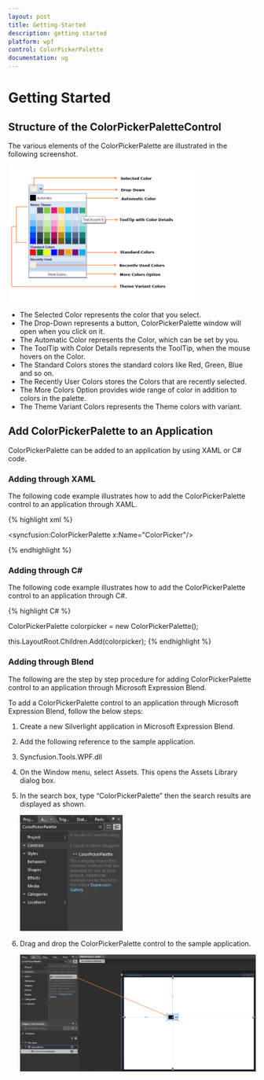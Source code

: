 ```yaml
---
layout: post
title: Getting-Started
description: getting started
platform: wpf
control: ColorPickerPalette
documentation: ug
---
```


# Getting Started

## Structure of the ColorPickerPaletteControl

The various elements of the ColorPickerPalette are illustrated in the following screenshot.

![](Getting-Started_images/Getting-Started_img1.png)



* The Selected Color represents the color that you select.
* The Drop-Down represents a button, ColorPickerPalette window will open when you click on it.
* The Automatic Color represents the Color, which can be set by you.
* The ToolTip with Color Details represents the ToolTip, when the mouse hovers on the Color.
* The Standard Colors stores the standard colors like Red, Green, Blue and so on.
* The Recently User Colors stores the Colors that are recently selected.
* The More Colors Option provides wide range of color in addition to colors in the palette.
* The Theme Variant Colors represents the Theme colors with variant.

## Add ColorPickerPalette to an Application


ColorPickerPalette can be added to an application by using XAML or C# code.

### Adding through XAML

The following code example illustrates how to add the ColorPickerPalette control to an application through XAML.

{% highlight xml %}



   <syncfusion:ColorPickerPalette x:Name="ColorPicker"/>

{% endhighlight %}



### Adding through C#

The following code example illustrates how to add the ColorPickerPalette control to an application through C#.

{% highlight C# %}



ColorPickerPalette colorpicker = new ColorPickerPalette();

this.LayoutRoot.Children.Add(colorpicker);
{% endhighlight %}




### Adding through Blend

The following are the step by step procedure for adding ColorPickerPalette control to an application through Microsoft Expression Blend.

To add a ColorPickerPalette control to an application through Microsoft Expression Blend, follow the below steps:

1. Create a new Silverlight application in Microsoft Expression Blend.
2. Add the following reference to the sample application.
3. Syncfusion.Tools.WPF.dll
4. On the Window menu, select Assets. This opens the Assets Library dialog box.
5. In the search box, type “ColorPickerPalette” then the search results are displayed as shown.



   ![](Getting-Started_images/Getting-Started_img2.png)





6. Drag and drop the ColorPickerPalette control to the sample application.



   ![](Getting-Started_images/Getting-Started_img3.png)
   
   




